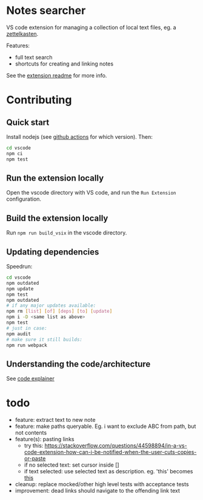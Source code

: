 # Notes searcher

VS code extension for managing a collection of local text files, eg. a
[zettelkasten](https://zettelkasten.de/posts/overview/).

Features:
- full text search
- shortcuts for creating and linking notes

See the [extension readme](./vscode/README.md) for more info.


# Contributing

## Quick start
Install nodejs (see [github actions](.github/workflows/main.yml) for which
version). Then:

```sh
cd vscode
npm ci
npm test
```

## Run the extension locally
Open the vscode directory with VS code, and run the `Run Extension`
configuration.

## Build the extension locally
Run `npm run build_vsix` in the vscode directory.

## Updating dependencies
Speedrun:

```sh
cd vscode
npm outdated
npm update
npm test
npm outdated
# if any major updates available:
npm rm [list] [of] [deps] [to] [update]
npm i -D <same list as above>
npm test
# just in case:
npm audit
# make sure it still builds:
npm run webpack
```

## Understanding the code/architecture
See [code explainer](./docs/code_explainer.md)


# todo
- feature: extract text to new note
- feature: make paths queryable. Eg. i want to exclude ABC from path, but not contents
- feature(s): pasting links
    - try this: https://stackoverflow.com/questions/44598894/in-a-vs-code-extension-how-can-i-be-notified-when-the-user-cuts-copies-or-paste
    - if no selected text: set cursor inside []
    - if text selected: use selected text as description. eg. 'this' becomes [this]()
- cleanup: replace mocked/other high level tests with acceptance tests
- improvement: dead links should navigate to the offending link text
